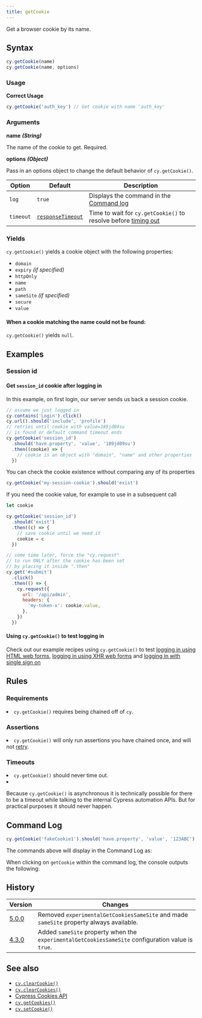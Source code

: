 ```yaml
---
title: getCookie
---
```


Get a browser cookie by its name.

## Syntax

```javascript
cy.getCookie(name)
cy.getCookie(name, options)
```

### Usage

**<Icon name="check-circle" color="green"></Icon> Correct Usage**

```javascript
cy.getCookie('auth_key') // Get cookie with name 'auth_key'
```

### Arguments

**<Icon name="angle-right"></Icon> name** **_(String)_**

The name of the cookie to get. Required.

**<Icon name="angle-right"></Icon> options** **_(Object)_**

Pass in an options object to change the default behavior of `cy.getCookie()`.

| Option    | Default                                                        | Description                                                                              |
| --------- | -------------------------------------------------------------- | ---------------------------------------------------------------------------------------- |
| `log`     | `true`                                                         | Displays the command in the [Command log](/guides/core-concepts/test-runner#Command-Log) |
| `timeout` | [`responseTimeout`](/guides/references/configuration#Timeouts) | Time to wait for `cy.getCookie()` to resolve before [timing out](#Timeouts)              |

### Yields [<Icon name="question-circle"/>](/guides/core-concepts/introduction-to-cypress#Subject-Management)

`cy.getCookie()` yields a cookie object with the following properties:

- `domain`
- `expiry` _(if specified)_
- `httpOnly`
- `name`
- `path`
- `sameSite` _(if specified)_
- `secure`
- `value`

#### When a cookie matching the name could not be found:

`cy.getCookie()` yields `null`.

## Examples

### Session id

#### Get `session_id` cookie after logging in

In this example, on first login, our server sends us back a session cookie.

```javascript
// assume we just logged in
cy.contains('Login').click()
cy.url().should('include', 'profile')
// retries until cookie with value=189jd09su
// is found or default command timeout ends
cy.getCookie('session_id')
  .should('have.property', 'value', '189jd09su')
  .then((cookie) => {
    // cookie is an object with "domain", "name" and other properties
  })
```

You can check the cookie existence without comparing any of its properties

```javascript
cy.getCookie('my-session-cookie').should('exist')
```

If you need the cookie value, for example to use in a subsequent call

```js
let cookie

cy.getCookie('session_id')
  .should('exist')
  .then((c) => {
    // save cookie until we need it
    cookie = c
  })

// some time later, force the "cy.request"
// to run ONLY after the cookie has been set
// by placing it inside ".then"
cy.get('#submit')
  .click()
  .then(() => {
    cy.request({
      url: '/api/admin',
      headers: {
        'my-token-x': cookie.value,
      },
    })
  })
```

#### Using `cy.getCookie()` to test logging in

<Alert type="info">

Check out our example recipes using `cy.getCookie()` to test [logging in using HTML web forms](/examples/examples/recipes#Logging-In), [logging in using XHR web forms](/examples/examples/recipes#Logging-In) and [logging in with single sign on](/examples/examples/recipes#Logging-In)

</Alert>

## Rules

### Requirements [<Icon name="question-circle"/>](/guides/core-concepts/introduction-to-cypress#Chains-of-Commands)

<List><li>`cy.getCookie()` requires being chained off of `cy`.</li></List>

### Assertions [<Icon name="question-circle"/>](/guides/core-concepts/introduction-to-cypress#Assertions)

<List><li>`cy.getCookie()` will only run assertions you have chained once, and will not [retry](/guides/core-concepts/retry-ability).</li></List>

### Timeouts [<Icon name="question-circle"/>](/guides/core-concepts/introduction-to-cypress#Timeouts)

<List><li>`cy.getCookie()` should never time out.</li><li><Alert type="warning">

Because `cy.getCookie()` is asynchronous it is technically possible for there to be a timeout while talking to the internal Cypress automation APIs. But for practical purposes it should never happen.

</Alert></li></List>

## Command Log

```javascript
cy.getCookie('fakeCookie1').should('have.property', 'value', '123ABC')
```

The commands above will display in the Command Log as:

<DocsImage src="/img/api/getcookie/get-browser-cookie-and-make-assertions-about-object.png" alt="Command Log getcookie" ></DocsImage>

When clicking on `getCookie` within the command log, the console outputs the following:

<DocsImage src="/img/api/getcookie/inspect-cookie-object-properties-in-console.png" alt="Console Log getcookie" ></DocsImage>

## History

| Version                                     | Changes                                                                                            |
| ------------------------------------------- | -------------------------------------------------------------------------------------------------- |
| [5.0.0](/guides/references/changelog#5-0-0) | Removed `experimentalGetCookiesSameSite` and made `sameSite` property always available.            |
| [4.3.0](/guides/references/changelog#4-3-0) | Added `sameSite` property when the `experimentalGetCookiesSameSite` configuration value is `true`. |

## See also

- [`cy.clearCookie()`](/api/commands/clearcookie)
- [`cy.clearCookies()`](/api/commands/clearcookies)
- [Cypress Cookies API](/api/cypress-api/cookies)
- [`cy.getCookies()`](/api/commands/getcookies)
- [`cy.setCookie()`](/api/commands/setcookie)
